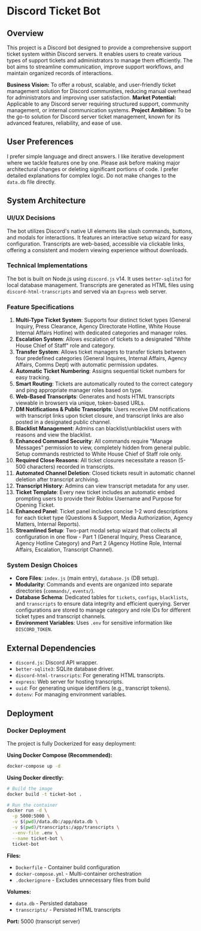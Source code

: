 # Discord Ticket Bot

## Overview
This project is a Discord bot designed to provide a comprehensive support ticket system within Discord servers. It enables users to create various types of support tickets and administrators to manage them efficiently. The bot aims to streamline communication, improve support workflows, and maintain organized records of interactions.

**Business Vision:** To offer a robust, scalable, and user-friendly ticket management solution for Discord communities, reducing manual overhead for administrators and improving user satisfaction.
**Market Potential:** Applicable to any Discord server requiring structured support, community management, or internal communication systems.
**Project Ambition:** To be the go-to solution for Discord server ticket management, known for its advanced features, reliability, and ease of use.

## User Preferences
I prefer simple language and direct answers. I like iterative development where we tackle features one by one. Please ask before making major architectural changes or deleting significant portions of code. I prefer detailed explanations for complex logic. Do not make changes to the `data.db` file directly.

## System Architecture

### UI/UX Decisions
The bot utilizes Discord's native UI elements like slash commands, buttons, and modals for interactions. It features an interactive setup wizard for easy configuration. Transcripts are web-based, accessible via clickable links, offering a consistent and modern viewing experience without downloads.

### Technical Implementations
The bot is built on Node.js using `discord.js` v14. It uses `better-sqlite3` for local database management. Transcripts are generated as HTML files using `discord-html-transcripts` and served via an `Express` web server.

### Feature Specifications
1.  **Multi-Type Ticket System**: Supports four distinct ticket types (General Inquiry, Press Clearance, Agency Directorate Hotline, White House Internal Affairs Hotline) with dedicated categories and manager roles.
2.  **Escalation System**: Allows escalation of tickets to a designated "White House Chief of Staff" role and category.
3.  **Transfer System**: Allows ticket managers to transfer tickets between four predefined categories (General Inquires, Internal Affairs, Agency Affairs, Comms Dept) with automatic permission updates.
4.  **Automatic Ticket Numbering**: Assigns sequential ticket numbers for easy tracking.
5.  **Smart Routing**: Tickets are automatically routed to the correct category and ping appropriate manager roles based on type.
6.  **Web-Based Transcripts**: Generates and hosts HTML transcripts viewable in browsers via unique, token-based URLs.
7.  **DM Notifications & Public Transcripts**: Users receive DM notifications with transcript links upon ticket closure, and transcript links are also posted in a designated public channel.
8.  **Blacklist Management**: Admins can blacklist/unblacklist users with reasons and view the blacklist.
9.  **Enhanced Command Security**: All commands require "Manage Messages" permission to view, completely hidden from general public. Setup commands restricted to White House Chief of Staff role only.
10. **Required Close Reasons**: All ticket closures necessitate a reason (5-500 characters) recorded in transcripts.
11. **Automated Channel Deletion**: Closed tickets result in automatic channel deletion after transcript archiving.
12. **Transcript History**: Admins can view transcript metadata for any user.
13. **Ticket Template**: Every new ticket includes an automatic embed prompting users to provide their Roblox Username and Purpose for Opening Ticket.
14. **Enhanced Panel**: Ticket panel includes concise 1-2 word descriptions for each ticket type (Questions & Support, Media Authorization, Agency Matters, Internal Reports).
15. **Streamlined Setup**: Two-part modal setup wizard that collects all configuration in one flow - Part 1 (General Inquiry, Press Clearance, Agency Hotline Category) and Part 2 (Agency Hotline Role, Internal Affairs, Escalation, Transcript Channel).

### System Design Choices
-   **Core Files**: `index.js` (main entry), `database.js` (DB setup).
-   **Modularity**: Commands and events are organized into separate directories (`commands/`, `events/`).
-   **Database Schema**: Dedicated tables for `tickets`, `configs`, `blacklists`, and `transcripts` to ensure data integrity and efficient querying. Server configurations are stored to manage category and role IDs for different ticket types and transcript channels.
-   **Environment Variables**: Uses `.env` for sensitive information like `DISCORD_TOKEN`.

## External Dependencies
-   `discord.js`: Discord API wrapper.
-   `better-sqlite3`: SQLite database driver.
-   `discord-html-transcripts`: For generating HTML transcripts.
-   `express`: Web server for hosting transcripts.
-   `uuid`: For generating unique identifiers (e.g., transcript tokens).
-   `dotenv`: For managing environment variables.

## Deployment

### Docker Deployment
The project is fully Dockerized for easy deployment:

**Using Docker Compose (Recommended):**
```bash
docker-compose up -d
```

**Using Docker directly:**
```bash
# Build the image
docker build -t ticket-bot .

# Run the container
docker run -d \
  -p 5000:5000 \
  -v $(pwd)/data.db:/app/data.db \
  -v $(pwd)/transcripts:/app/transcripts \
  --env-file .env \
  --name ticket-bot \
  ticket-bot
```

**Files:**
- `Dockerfile` - Container build configuration
- `docker-compose.yml` - Multi-container orchestration
- `.dockerignore` - Excludes unnecessary files from build

**Volumes:**
- `data.db` - Persisted database
- `transcripts/` - Persisted HTML transcripts

**Port:** 5000 (transcript server)